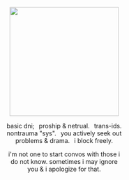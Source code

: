 <p align="center"> <img src="https://64.media.tumblr.com/47eb454541c015e124a483a7dad01671/911b06f6a0f83876-50/s500x750/2e92b9bf385ec812180db5c1fcb4515c94df6029.pnj" width="250" height="250"/> </p>
<p align="center"> basic dni;⠀proship & netrual.⠀trans-ids. <br/> nontrauma "sys".⠀you actively seek out <br/> problems & drama.⠀i block freely.</p>
<p align="center"> i'm not one to start convos with those i <br/> do not know. sometimes i may ignore <br/> you & i apologize for that. </p>
